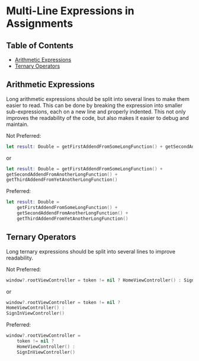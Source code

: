 # Multi-Line Expressions in Assignments

## Table of Contents

- [Arithmetic Expressions](#arithmetic-expressions)
- [Ternary Operators](#ternary-operators)

## Arithmetic Expressions

Long arithmetic expressions should be split into several lines to make them easier to read. This can be done by breaking the expression into smaller sub-expressions, each on a new line and properly indented. This not only improves the readability of the code, but also makes it easier to debug and maintain.

Not Preferred:

```swift
let result: Double = getFirstAddendFromSomeLongFunction() + getSecondAddendFromAnotherLongFunction() + getThirdAddendFromYetAnotherLongFunction()
```

or

```swift
let result: Double = getFirstAddendFromSomeLongFunction() +
getSecondAddendFromAnotherLongFunction() +
getThirdAddendFromYetAnotherLongFunction()
```

Preferred:

```swift
let result: Double =
    getFirstAddendFromSomeLongFunction() +
    getSecondAddendFromAnotherLongFunction() +
    getThirdAddendFromYetAnotherLongFunction()
```

## Ternary Operators

Long ternary expressions should be split into several lines to improve readability.

Not Preferred:

```swift
window?.rootViewController = token != nil ? HomeViewController() : SignInViewController()
```

or

```swift
window?.rootViewController = token != nil ?
HomeViewController() :
SignInViewController()
```

Preferred:

```swift
window?.rootViewController = 
    token != nil ?
    HomeViewController() :
    SignInViewController()
```
